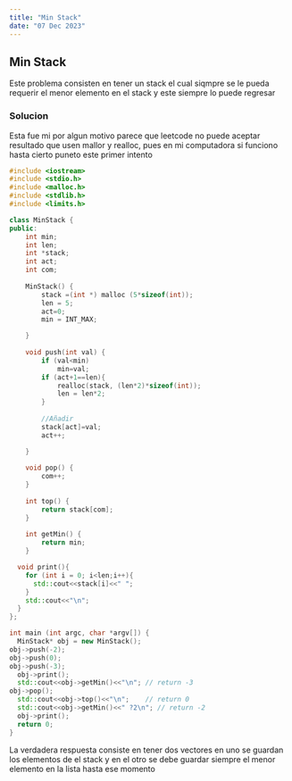 ```yaml
---
title: "Min Stack"
date: "07 Dec 2023"
---
```


## Min Stack
Este problema consisten en tener un stack el cual siqmpre se le pueda requerir el menor elemento en el stack y este siempre lo puede regresar

### Solucion
Esta fue mi por algun motivo parece que leetcode no puede aceptar resultado que usen mallor y realloc, pues en mi computadora si funciono hasta cierto puneto este primer intento

```cpp
#include <iostream>
#include <stdio.h>
#include <malloc.h>
#include <stdlib.h>
#include <limits.h>

class MinStack {
public:
    int min;
    int len;
    int *stack;
    int act;
    int com;
    
    MinStack() {
        stack =(int *) malloc (5*sizeof(int));
        len = 5;
        act=0;
        min = INT_MAX;

    }
    
    void push(int val) {
        if (val<min)
            min=val;
        if (act+1==len){
            realloc(stack, (len*2)*sizeof(int));
            len = len*2;
        }
            
        //Añadir
        stack[act]=val;
        act++;

    }
    
    void pop() {
        com++;
    }
    
    int top() {
        return stack[com];
    }
    
    int getMin() {
        return min;
    }

  void print(){
    for (int i = 0; i<len;i++){
      std::cout<<stack[i]<<" ";
    }
    std::cout<<"\n";
  }
};

int main (int argc, char *argv[]) {
  MinStack* obj = new MinStack();
obj->push(-2);
obj->push(0);
obj->push(-3);
  obj->print();
  std::cout<<obj->getMin()<<"\n"; // return -3
obj->pop();
  std::cout<<obj->top()<<"\n";    // return 0
  std::cout<<obj->getMin()<<" ?2\n"; // return -2
  obj->print();
  return 0;
}
```
La verdadera respuesta consiste en tener dos vectores en uno se guardan los elementos de el stack y en el otro se debe guardar siempre el menor elemento en la lista hasta ese momento
